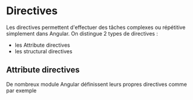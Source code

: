 # Directives
Les directives permettent d'effectuer des tâches complexes ou répétitive simplement dans Angular. On distingue 2 types de directives : 

- les Attribute directives
- les structural directives

## Attribute directives
De nombreux module Angular définissent leurs propres directives comme par exemple
<!--stackedit_data:
eyJoaXN0b3J5IjpbLTIxMzIyOTUyNjJdfQ==
-->